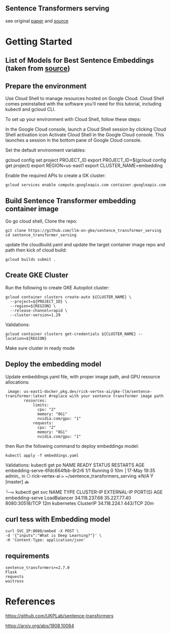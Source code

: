 ## Sentence Transformers serving

see original [paper](https://arxiv.org/abs/1908.10084) 
and [source](https://github.com/UKPLab/sentence-transformers#application-examples)

# Getting Started

## List of Models for Best Sentence Embeddings (taken from [source](https://github.com/UKPLab/sentence-transformers/blob/master/README.md))

## Prepare the environment

Use Cloud Shell to manage resources hosted on Google Cloud. Cloud Shell comes preinstalled with the software you'll need for this tutorial, including kubectl and gcloud CLI.

To set up your environment with Cloud Shell, follow these steps:

In the Google Cloud console, launch a Cloud Shell session by clicking Cloud Shell activation icon Activate Cloud Shell in the Google Cloud console. This launches a session in the bottom pane of Google Cloud console.

Set the default environment variables:

gcloud config set project PROJECT_ID
export PROJECT_ID=$(gcloud config get project)
export REGION=us-east1
export CLUSTER_NAME=embedding

Enable the required APIs to create a GK cluster:
```
gcloud services enable compute.googleapis.com container.googleapis.com
```


## Build Sentence Transformer embedding container image
Go go cloud shell, Clone the repo:
```
git clone https://github.com/llm-on-gke/sentence_transformer_serving
cd sentence_transformer_serving
```
update the cloudbuild.yaml and update the target container image repo and path
then kick of cloud build:
```
gcloud builds submit . 
```

## Create GKE Cluster
Run the following to create GKE Autopilot cluster:
```
gcloud container clusters create-auto ${CLUSTER_NAME} \
  --project=${PROJECT_ID} \
  --region=${REGION} \
  --release-channel=rapid \
  --cluster-version=1.29
```

Validations:
```
gcloud container clusters get-credentials ${CLUSTER_NAME} --location=${REGION}
```
Make sure cluster in ready mode

## Deploy the embedding model
Update embeddings.yaml file, with proper image path, and GPU resource allocations:
```
 image: us-east1-docker.pkg.dev/rick-vertex-ai/gke-llm/sentence-transformer:latest #replace with your sentence transformer image path
        resources:
            limits:
              cpu: "2"
              memory: "8Gi"
              nvidia.com/gpu: "1"
            requests:
              cpu: "2"
              memory: "8Gi"
              nvidia.com/gpu: "1"
```
then Run the following command to deploy embeddings model:
```
kubectl apply -f embeddings.yaml

```
Validations: 
kubectl get po
NAME                               READY   STATUS    RESTARTS   AGE
embedding-serve-6fdc664fbb-8r2r6   1/1     Running   0          10m
│17-May 19:35 admin_ in ⎔ rick-vertex-ai ⪧ ~/sentence_transformers_serving ⎈N/A Ⴤ [master] ക 

└─⪧ kubectl get svc
NAME              TYPE           CLUSTER-IP      EXTERNAL-IP    PORT(S)          AGE
embedding-serve   LoadBalancer   34.118.237.68   35.227.77.40   8080:30518/TCP   12m
kubernetes        ClusterIP      34.118.224.1    <none>         443/TCP          20m

## curl tess with Embedding model
```
curl SVC_IP:8080/embed -X POST \
-d '{"inputs":"What is Deep Learning?"}' \
-H 'Content-Type: application/json'
```

## requirements
```text
sentence_transformers>=2.7.0
Flask
requests
waitress
```

# References

https://github.com/UKPLab/sentence-transformers

https://arxiv.org/abs/1908.10084
